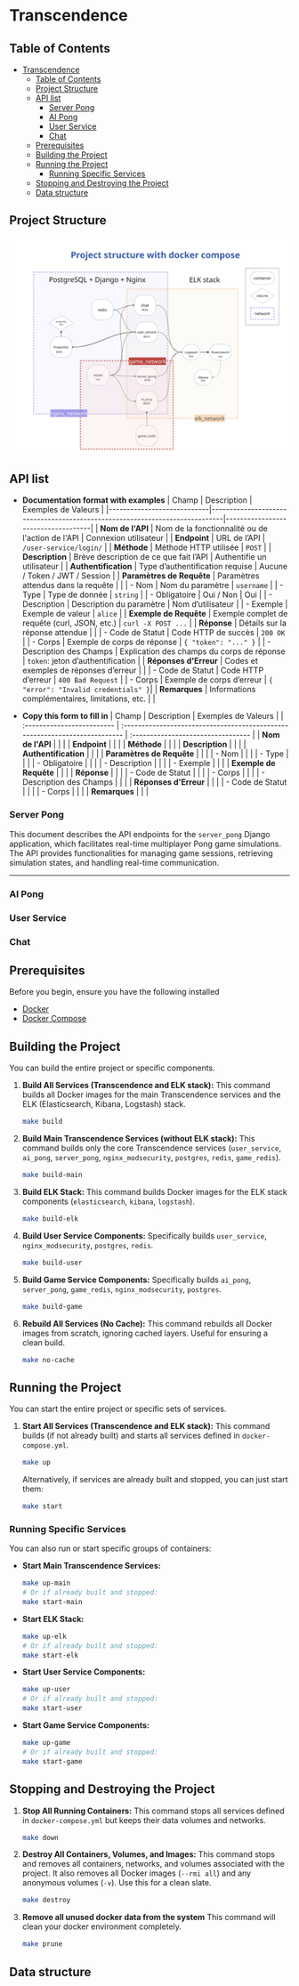 # Transcendence

## Table of Contents
- [Transcendence](#transcendence)
  - [Table of Contents](#table-of-contents)
  - [Project Structure](#project-structure)
  - [API list](#api-list)
    - [Server Pong](#server-pong)
    - [AI Pong](#ai-pong)
    - [User Service](#user-service)
    - [Chat](#chat)
  - [Prerequisites](#prerequisites)
  - [Building the Project](#building-the-project)
  - [Running the Project](#running-the-project)
    - [Running Specific Services](#running-specific-services)
  - [Stopping and Destroying the Project](#stopping-and-destroying-the-project)
  - [Data structure](#data-structure)

## Project Structure

![Project Structure Diagram](doc/project_structure(transcendence).png)

## API list
  - **Documentation format with examples**
| Champ                      | Description                                                                 | Exemples de Valeurs                |
|----------------------------|-----------------------------------------------------------------------------|------------------------------------|
| **Nom de l'API**           | Nom de la fonctionnalité ou de l'action de l'API                            | Connexion utilisateur              |
| **Endpoint**               | URL de l’API                                                                | `/user-service/login/`             |
| **Méthode**                | Méthode HTTP utilisée                                                       | `POST`                             |
| **Description**            | Brève description de ce que fait l’API                                      | Authentifie un utilisateur         |
| **Authentification**       | Type d’authentification requise                                             | Aucune / Token / JWT / Session     |
| **Paramètres de Requête**  | Paramètres attendus dans la requête                                         |                                    |
| - Nom                      | Nom du paramètre                                                            | `username`                         |
| - Type                     | Type de donnée                                                              | `string`                           |
| - Obligatoire              | Oui / Non                                                                   | Oui                                |
| - Description              | Description du paramètre                                                    | Nom d’utilisateur                  |
| - Exemple                  | Exemple de valeur                                                           | `alice`                            |
| **Exemple de Requête**     | Exemple complet de requête (curl, JSON, etc.)                               | `curl -X POST ...`                 |
| **Réponse**                | Détails sur la réponse attendue                                             |                                    |
| - Code de Statut           | Code HTTP de succès                                                         | `200 OK`                           |
| - Corps                    | Exemple de corps de réponse                                                 | `{ "token": "..." }`               |
| - Description des Champs   | Explication des champs du corps de réponse                                  | `token`: jeton d’authentification  |
| **Réponses d'Erreur**      | Codes et exemples de réponses d’erreur                                      |                                    |
| - Code de Statut           | Code HTTP d’erreur                                                          | `400 Bad Request`                  |
| - Corps                    | Exemple de corps d’erreur                                                   | `{ "error": "Invalid credentials" }`|
| **Remarques**              | Informations complémentaires, limitations, etc.                             |                                    |

  - **Copy this form to fill in**
| Champ                      | Description                                                                 | Exemples de Valeurs                |
| :------------------------- | :-------------------------------------------------------------------------- | :--------------------------------- |
| **Nom de l'API** |                                                                             |                                    |
| **Endpoint** |                                                                             |                                    |
| **Méthode** |                                                                             |                                    |
| **Description** |                                                                             |                                    |
| **Authentification** |                                                                             |                                    |
| **Paramètres de Requête** |                                                                             |                                    |
| - Nom                      |                                                                             |                                    |
| - Type                     |                                                                             |                                    |
| - Obligatoire              |                                                                             |                                    |
| - Description              |                                                                             |                                    |
| - Exemple                  |                                                                             |                                    |
| **Exemple de Requête** |                                                                             |                                    |
| **Réponse** |                                                                             |                                    |
| - Code de Statut           |                                                                             |                                    |
| - Corps                    |                                                                             |                                    |
| - Description des Champs   |                                                                             |                                    |
| **Réponses d'Erreur** |                                                                             |                                    |
| - Code de Statut           |                                                                             |                                    |
| - Corps                    |                                                                             |                                    |
| **Remarques** |                                                                             |                                    |

### Server Pong

This document describes the API endpoints for the `server_pong` Django application, which facilitates real-time multiplayer Pong game simulations. The API provides functionalities for managing game sessions, retrieving simulation states, and handling real-time communication.

---

### AI Pong

### User Service

### Chat

## Prerequisites

Before you begin, ensure you have the following installed
- [Docker](https://docs.docker.com/get-docker/)
- [Docker Compose](https://docs.docker.com/compose/install/)

## Building the Project

You can build the entire project or specific components.

1.  **Build All Services (Transcendence and ELK stack):**
    This command builds all Docker images for the main Transcendence services and the ELK (Elasticsearch, Kibana, Logstash) stack.

    ```bash
    make build
    ```

2.  **Build Main Transcendence Services (without ELK stack):**
    This command builds only the core Transcendence services (`user_service`, `ai_pong`, `server_pong`, `nginx_modsecurity`, `postgres`, `redis`, `game_redis`).

    ```bash
    make build-main
    ```

3.  **Build ELK Stack:**
    This command builds Docker images for the ELK stack components (`elasticsearch`, `kibana`, `logstash`).

    ```bash
    make build-elk
    ```

4.  **Build User Service Components:**
    Specifically builds `user_service`, `nginx_modsecurity`, `postgres`, `redis`.

    ```bash
    make build-user
    ```

5.  **Build Game Service Components:**
    Specifically builds `ai_pong`, `server_pong`, `game_redis`, `nginx_modsecurity`, `postgres`.

    ```bash
    make build-game
    ```

6.  **Rebuild All Services (No Cache):**
    This command rebuilds all Docker images from scratch, ignoring cached layers. Useful for ensuring a clean build.

    ```bash
    make no-cache
    ```

## Running the Project

You can start the entire project or specific sets of services.

1.  **Start All Services (Transcendence and ELK stack):**
    This command builds (if not already built) and starts all services defined in `docker-compose.yml`.

    ```bash
    make up
    ```

    Alternatively, if services are already built and stopped, you can just start them:

    ```bash
    make start
    ```

### Running Specific Services

You can also run or start specific groups of containers:

-   **Start Main Transcendence Services:**
    ```bash
    make up-main
    # Or if already built and stopped:
    make start-main
    ```

-   **Start ELK Stack:**
    ```bash
    make up-elk
    # Or if already built and stopped:
    make start-elk
    ```

-   **Start User Service Components:**
    ```bash
    make up-user
    # Or if already built and stopped:
    make start-user
    ```

-   **Start Game Service Components:**
    ```bash
    make up-game
    # Or if already built and stopped:
    make start-game
    ```

## Stopping and Destroying the Project

1.  **Stop All Running Containers:**
    This command stops all services defined in `docker-compose.yml` but keeps their data volumes and networks.

    ```bash
    make down
    ```

2.  **Destroy All Containers, Volumes, and Images:**
    This command stops and removes all containers, networks, and volumes associated with the project. It also removes all Docker images (`--rmi all`) and any anonymous volumes (`-v`). Use this for a clean slate.

    ```bash
    make destroy
    ```

3.  **Remove all unused docker data from the system**
    This command will clean your docker environment completely.

    ```bash
    make prune
    ```

## Data structure
